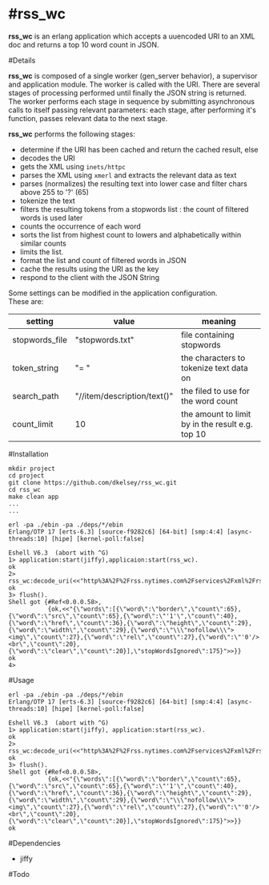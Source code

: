 #rss_wc 
========================================

**rss_wc** is an erlang application which accepts a uuencoded URI to an XML doc and returns a top 10 word count in JSON.
 

#Details

**rss_wc** is composed of a single worker (gen_server behavior), a supervisor and application module.
The worker is called with the URI.  There are several stages of processing performed until finally the JSON string is returned.
The worker performs each stage in sequence by submitting asynchronous calls to itself passing relevant parameters: each stage, after performing it's function, passes relevant data to the next stage.

**rss_wc** performs the following stages:

* determine if the URI has been cached and return the cached result, else
* decodes the URI
* gets the XML using `inets/httpc`
* parses the XML using `xmerl` and extracts the relevant data as text
* parses (normalizes) the resulting text into lower case and filter chars above 255 to '?' (65) 
* tokenize the text 
* filters the resulting tokens from a stopwords list : the count of filtered words is used later
* counts the occurrence of each word
* sorts the list from highest count to lowers and alphabetically within similar counts
* limits the list.
* format the list and count of filtered words in JSON
* cache the results using the URI as the key
* respond to the client with the JSON String

Some settings can be modified in the application configuration.  
These are:

| setting | value | meaning |
| ------- | ----- | ------- |
| stopwords_file | "stopwords.txt" | file containing stopwords |
| token_string | "= " | the characters to tokenize text data on |
| search_path | "//item/description/text()" | the filed to use for the word count |
| count_limit | 10 | the amount to limit by in the result e.g. top 10 |

 
#Installation

```
mkdir project
cd project
git clone https://github.com/dkelsey/rss_wc.git
cd rss_wc
make clean app
...
...

erl -pa ./ebin -pa ./deps/*/ebin
Erlang/OTP 17 [erts-6.3] [source-f9282c6] [64-bit] [smp:4:4] [async-threads:10] [hipe] [kernel-poll:false]

Eshell V6.3  (abort with ^G)
1> application:start(jiffy),applicaion:start(rss_wc).
ok
2> rss_wc:decode_uri(<<"http%3A%2F%2Frss.nytimes.com%2Fservices%2Fxml%2Frss%2Fnyt%2FHomePage.xml">>).
ok
3> flush().
Shell got {#Ref<0.0.0.58>,
           {ok,<<"{\"words\":[{\"word\":\"border\",\"count\":65},{\"word\":\"src\",\"count\":65},{\"word\":\"'1'\",\"count\":40},{\"word\":\"href\",\"count\":36},{\"word\":\"height\",\"count\":29},{\"word\":\"width\",\"count\":29},{\"word\":\"\\\"nofollow\\\"><img\",\"count\":27},{\"word\":\"rel\",\"count\":27},{\"word\":\"'0'/><br\",\"count\":20},{\"word\":\"clear\",\"count\":20}],\"stopWordsIgnored\":175}">>}}
ok
4>
```

#Usage
 
```
erl -pa ./ebin -pa ./deps/*/ebin
Erlang/OTP 17 [erts-6.3] [source-f9282c6] [64-bit] [smp:4:4] [async-threads:10] [hipe] [kernel-poll:false]

Eshell V6.3  (abort with ^G)
1> application:start(jiffy), application:start(rss_wc).
ok
2> rss_wc:decode_uri(<<"http%3A%2F%2Frss.nytimes.com%2Fservices%2Fxml%2Frss%2Fnyt%2FHomePage.xml">>).
ok
3> flush().
Shell got {#Ref<0.0.0.58>,
           {ok,<<"{\"words\":[{\"word\":\"border\",\"count\":65},{\"word\":\"src\",\"count\":65},{\"word\":\"'1'\",\"count\":40},{\"word\":\"href\",\"count\":36},{\"word\":\"height\",\"count\":29},{\"word\":\"width\",\"count\":29},{\"word\":\"\\\"nofollow\\\"><img\",\"count\":27},{\"word\":\"rel\",\"count\":27},{\"word\":\"'0'/><br\",\"count\":20},{\"word\":\"clear\",\"count\":20}],\"stopWordsIgnored\":175}">>}}
ok
```

#Dependencies
 
* jiffy

#Todo